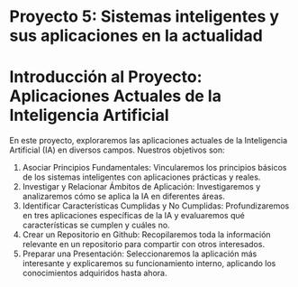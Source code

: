 # Proyecto 5: Sistemas inteligentes y sus aplicaciones en la actualidad

# Introducción al Proyecto: Aplicaciones Actuales de la Inteligencia Artificial

En este proyecto, exploraremos las aplicaciones actuales de la Inteligencia Artificial (IA) en diversos campos. Nuestros objetivos son:

1. Asociar Principios Fundamentales: Vincularemos los principios básicos de los sistemas inteligentes con aplicaciones prácticas y reales.
2. Investigar y Relacionar Ámbitos de Aplicación: Investigaremos y analizaremos cómo se aplica la IA en diferentes áreas.
3. Identificar Características Cumplidas y No Cumplidas: Profundizaremos en tres aplicaciones específicas de la IA y evaluaremos qué características se cumplen y cuáles no.
4. Crear un Repositorio en Github: Recopilaremos toda la información relevante en un repositorio para compartir con otros interesados.
5. Preparar una Presentación: Seleccionaremos la aplicación más interesante y explicaremos su funcionamiento interno, aplicando los conocimientos adquiridos hasta ahora.
